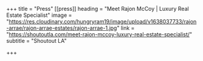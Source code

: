 +++
title = "Press"
[[press]]
heading = "Meet Rajon McCoy | Luxury Real Estate Specialist"
image = "https://res.cloudinary.com/hungryram19/image/upload/v1638037733/rajon-arrae/rajon-arrae-estates/rajon-arrae-1.jpg"
link = "https://shoutoutla.com/meet-rajon-mccoy-luxury-real-estate-specialist/"
subtitle = "Shoutout LA"

+++
